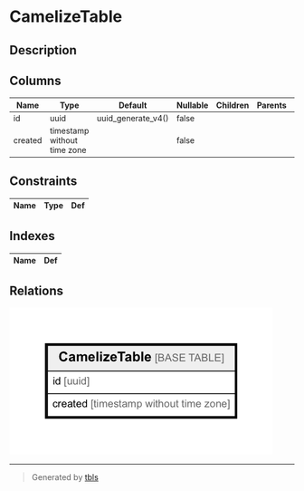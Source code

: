 # CamelizeTable

## Description



## Columns

| Name | Type | Default | Nullable | Children | Parents | Comment |
| ---- | ---- | ------- | -------- | -------- | ------- | ------- |
| id | uuid | uuid_generate_v4() | false |  |  |  |
| created | timestamp without time zone |  | false |  |  |  |

## Constraints

| Name | Type | Def |
| ---- | ---- | --- |

## Indexes

| Name | Def |
| ---- | --- |

## Relations

![er](CamelizeTable.png)

---

> Generated by [tbls](https://github.com/k1LoW/tbls)